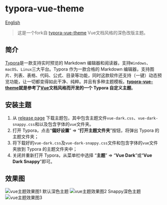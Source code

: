 # typora-vue-theme
[English](README.md)

> 这是一个fork自 [typora-vue-theme](https://github.com/blinkfox/typora-vue-theme) Vue文档风格的深色改版主题。  

## 简介

[Typora](https://www.typora.io/)是一款支持实时预览的 Markdown 编辑器和阅读器，支持`Windows`、`macOS`、`Linux`三大平台。Typora 作为一款合格的 Markdown 编辑器，支持图片、列表、表格、代码、公式、目录等功能，同时这款软件还支持（一键）动态预览功能，让一切都变得如此干净、纯粹。并且有多种主题模板。**[typora-vue-theme](https://github.com/blinkfox/typora-vue-theme)就是参考了[Vue](https://vuejs.org/)文档风格而开发的一个 Typora 自定义主题**。

## 安装主题

1. 从 [release page](https://github.com/MamoruDS/typora-vue-theme/releases/) 下载主题包，其中包含主题文件`vue-dark.css`、`vue-dark-snappy.css`和以及包含字体的`vue`文件夹。
2. 打开 Typora，点击“**偏好设置**” => “**打开主题文件夹**”按钮，将弹出 Typora 的主题文件夹；
3. 将下载好的`vue-dark.css`及`vue-dark-snappy.css`文件和包含字体的`vue`文件夹放到 Typora 的主题文件夹中；
4. 关闭并重新打开 Typora，从菜单栏中选择 “**主题**” => “**Vue Dark**”或“**Vue Dark Snappy**”即可。

## 效果图

![vue主题效果图1](https://github.com/MamoruDS/typora-vue-theme/raw/master/screenshots/screenshot_01.png)
默认深色主题
![vue主题效果图2](https://github.com/MamoruDS/typora-vue-theme/raw/master/screenshots/screenshot_02.png)
Snappy深色主题
![vue主题效果图3](https://github.com/MamoruDS/typora-vue-theme/raw/master/screenshots/screenshot_03.png)